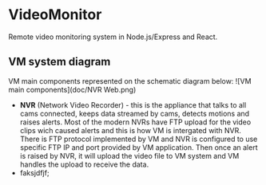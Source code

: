# VideoMonitor
Remote video monitoring system in Node.js/Express and React.

## VM system diagram
VM main components represented on the schematic diagram below:
![VM main components](doc/NVR Web.png)
* **NVR** (Network Video Recorder) - this is the appliance that talks to all cams connected, keeps data streamed by cams, detects motions and raises alerts. Most of the modern NVRs have FTP upload for the video clips wich caused alerts and this is how VM is intergated with NVR. There is FTP protocol implemented by VM and NVR is configured to use specific FTP IP and port provided by VM application. Then once an alert is raised by NVR, it will upload the video file to VM system and VM handles the upload to receive the data.
* faksjdfjf;
